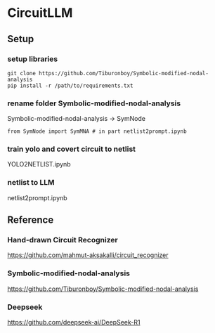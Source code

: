 # CircuitLLM
## Setup
### setup libraries
```
git clone https://github.com/Tiburonboy/Symbolic-modified-nodal-analysis
pip install -r /path/to/requirements.txt
```
### rename folder Symbolic-modified-nodal-analysis
Symbolic-modified-nodal-analysis -> SymNode
```
from SymNode import SymMNA # in part netlist2prompt.ipynb
```
### train yolo and covert circuit to netlist
YOLO2NETLIST.ipynb
### netlist to LLM
netlist2prompt.ipynb

## Reference
### Hand-drawn Circuit Recognizer
https://github.com/mahmut-aksakalli/circuit_recognizer

### Symbolic-modified-nodal-analysis
https://github.com/Tiburonboy/Symbolic-modified-nodal-analysis

### Deepseek
https://github.com/deepseek-ai/DeepSeek-R1

